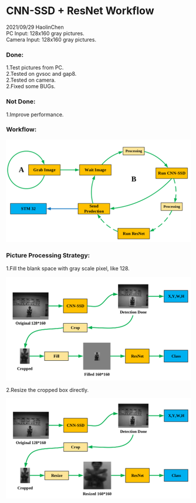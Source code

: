 # CNN-SSD + ResNet Workflow
2021/09/29  HaolinChen  
PC Input: 128x160 gray pictures.  
Camera Input: 128x160 gray pictures.  

### Done:
1.Test pictures from PC.  
2.Tested on gvsoc and gap8.  
2.Tested on camera.  
2.Fixed some BUGs.  

### Not Done:
1.Improve performance.  

### Workflow:

![picture](./pic/workflow.png)

### Picture Processing Strategy:

1.Fill the blank space with gray scale pixel, like 128.

![picture](./pic/fill.png)

2.Resize the cropped box directly.

![picture](./pic/resize.png)

